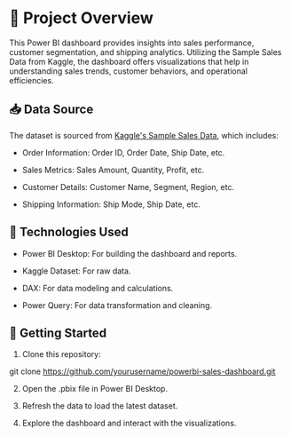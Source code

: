 # 📝 Project Overview


This Power BI dashboard provides insights into sales performance, customer segmentation, and shipping analytics. Utilizing the Sample Sales Data from Kaggle, the dashboard offers visualizations that help in understanding sales trends, customer behaviors, and operational efficiencies.


## 📥 Data Source



The dataset is sourced from [Kaggle's Sample Sales Data](https://www.kaggle.com/datasets/kyanyoga/sample-sales-data), which includes:



- Order Information: Order ID, Order Date, Ship Date, etc.


- Sales Metrics: Sales Amount, Quantity, Profit, etc.


- Customer Details: Customer Name, Segment, Region, etc.



- Shipping Information: Ship Mode, Ship Date, etc.



## 🔧 Technologies Used



- Power BI Desktop: For building the dashboard and reports.


- Kaggle Dataset: For raw data.


- DAX: For data modeling and calculations.



- Power Query: For data transformation and cleaning.



## 🚀 Getting Started



1. Clone this repository:



  git clone https://github.com/yourusername/powerbi-sales-dashboard.git



2. Open the .pbix file in Power BI Desktop.



3. Refresh the data to load the latest dataset.



4. Explore the dashboard and interact with the visualizations.



